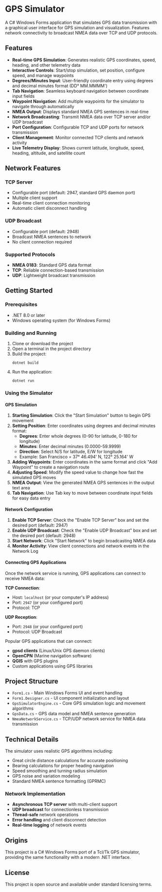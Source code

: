 # GPS Simulator

A C# Windows Forms application that simulates GPS data transmission with a graphical user interface for GPS simulation and visualization. Features network connectivity to broadcast NMEA data over TCP and UDP protocols.

## Features

- **Real-time GPS Simulation**: Generates realistic GPS coordinates, speed, heading, and other telemetry data
- **Interactive Controls**: Start/stop simulation, set position, configure speed, and manage waypoints
- **Degrees/Minutes Input**: User-friendly coordinate entry using degrees and decimal minutes format (DD° MM.MMMM')
- **Tab Navigation**: Seamless keyboard navigation between coordinate input fields
- **Waypoint Navigation**: Add multiple waypoints for the simulator to navigate through automatically
- **NMEA Output**: Displays standard NMEA GPS sentences in real-time
- **Network Broadcasting**: Transmit NMEA data over TCP server and/or UDP broadcast
- **Port Configuration**: Configurable TCP and UDP ports for network transmission
- **Client Management**: Monitor connected TCP clients and network activity
- **Live Telemetry Display**: Shows current latitude, longitude, speed, heading, altitude, and satellite count

## Network Features

### TCP Server
- Configurable port (default: 2947, standard GPS daemon port)
- Multiple client support
- Real-time client connection monitoring
- Automatic client disconnect handling

### UDP Broadcast
- Configurable port (default: 2948)
- Broadcast NMEA sentences to network
- No client connection required

### Supported Protocols
- **NMEA 0183**: Standard GPS data format
- **TCP**: Reliable connection-based transmission
- **UDP**: Lightweight broadcast transmission

## Getting Started

### Prerequisites

- .NET 8.0 or later
- Windows operating system (for Windows Forms)

### Building and Running

1. Clone or download the project
2. Open a terminal in the project directory
3. Build the project:
   ```
   dotnet build
   ```
4. Run the application:
   ```
   dotnet run
   ```

### Using the Simulator

#### GPS Simulation
1. **Starting Simulation**: Click the "Start Simulation" button to begin GPS movement
2. **Setting Position**: Enter coordinates using degrees and decimal minutes format:
   - **Degrees**: Enter whole degrees (0-90 for latitude, 0-180 for longitude)
   - **Minutes**: Enter decimal minutes (0.0000-59.9999)
   - **Direction**: Select N/S for latitude, E/W for longitude
   - Example: San Francisco = 37° 46.494' N, 122° 25.164' W
3. **Adding Waypoints**: Enter coordinates in the same format and click "Add Waypoint" to create a navigation route
4. **Adjusting Speed**: Modify the speed value to change how fast the simulated GPS moves
5. **NMEA Output**: View the generated NMEA GPS sentences in the output text area
6. **Tab Navigation**: Use Tab key to move between coordinate input fields for easy data entry

#### Network Configuration
1. **Enable TCP Server**: Check the "Enable TCP Server" box and set the desired port (default: 2947)
2. **Enable UDP Broadcast**: Check the "Enable UDP Broadcast" box and set the desired port (default: 2948)
3. **Start Network**: Click "Start Network" to begin broadcasting NMEA data
4. **Monitor Activity**: View client connections and network events in the Network Log

#### Connecting GPS Applications
Once the network service is running, GPS applications can connect to receive NMEA data:

**TCP Connection**: 
- Host: `localhost` (or your computer's IP address)
- Port: `2947` (or your configured port)
- Protocol: TCP

**UDP Reception**:
- Port: `2948` (or your configured port)
- Protocol: UDP Broadcast

Popular GPS applications that can connect:
- **gpsd clients** (Linux/Unix GPS daemon clients)
- **OpenCPN** (Marine navigation software)
- **QGIS** with GPS plugins
- Custom applications using GPS libraries

## Project Structure

- `Form1.cs` - Main Windows Forms UI and event handling
- `Form1.Designer.cs` - UI component initialization and layout
- `GpsSimulatorEngine.cs` - Core GPS simulation logic and movement algorithms
- `GpsData.cs` - GPS data model and NMEA sentence generation
- `NmeaNetworkService.cs` - TCP/UDP network service for NMEA data transmission

## Technical Details

The simulator uses realistic GPS algorithms including:
- Great circle distance calculations for accurate positioning
- Bearing calculations for proper heading navigation
- Speed smoothing and turning radius simulation
- GPS noise and variation modeling
- Standard NMEA sentence formatting (GPRMC)

### Network Implementation
- **Asynchronous TCP server** with multi-client support
- **UDP broadcast** for connectionless transmission
- **Thread-safe** network operations
- **Error handling** and client disconnect detection
- **Real-time logging** of network events

## Origins

This project is a C# Windows Forms port of a Tcl/Tk GPS simulator, providing the same functionality with a modern .NET interface.

## License

This project is open source and available under standard licensing terms.
